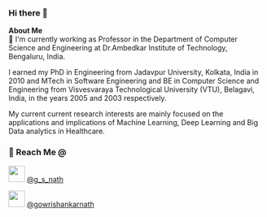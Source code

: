 ### Hi there 👋

**About Me**  
🔭 I'm currently working as Professor in the Department of Computer Science and Engineering at Dr.Ambedkar Institute of Technology, Bengaluru, India.  

I earned my PhD in Engineering from Jadavpur University, Kolkata, India in 2010 and MTech in Software Engineering and BE in Computer Science and Engineering from Visvesvaraya Technological University (VTU), Belagavi, India, in the years 2005 and 2003 respectively.  

My current current research interests are mainly focused on the applications and implications of Machine Learning, Deep Learning and Big Data analytics in Healthcare.  

### 🔭 Reach Me @  

<img height="32" width="32" src="https://cdn.jsdelivr.net/npm/simple-icons@v3/icons/twitter.svg" /> [@g_s_nath](https://www.twitter.com/g_s_nath)  

<img height="32" width="32" src="https://cdn.jsdelivr.net/npm/simple-icons@v3/icons/linkedin.svg" /> [@gowrishankarnath](https://www.linkedin.com/in/gowrishankarnath)  
